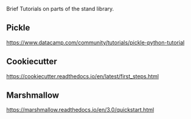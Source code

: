 Brief Tutorials on parts of the stand library.

## Pickle
https://www.datacamp.com/community/tutorials/pickle-python-tutorial

## Cookiecutter
https://cookiecutter.readthedocs.io/en/latest/first_steps.html

## Marshmallow
https://marshmallow.readthedocs.io/en/3.0/quickstart.html
